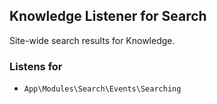 ## Knowledge Listener for Search

Site-wide search results for Knowledge.

### Listens for

* `App\Modules\Search\Events\Searching`